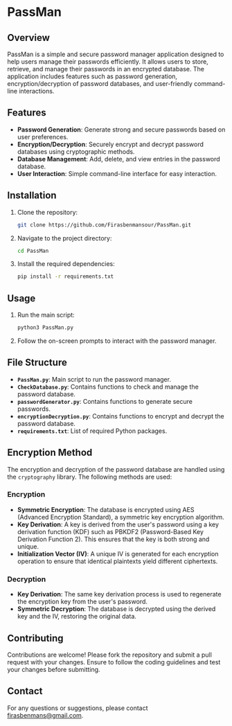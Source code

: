 # PassMan

## Overview

PassMan is a simple and secure password manager application designed to help users manage their passwords efficiently. It allows users to store, retrieve, and manage their passwords in an encrypted database. The application includes features such as password generation, encryption/decryption of password databases, and user-friendly command-line interactions.

## Features

- **Password Generation**: Generate strong and secure passwords based on user preferences.
- **Encryption/Decryption**: Securely encrypt and decrypt password databases using cryptographic methods.
- **Database Management**: Add, delete, and view entries in the password database.
- **User Interaction**: Simple command-line interface for easy interaction.

## Installation

1. Clone the repository:
   ```sh
   git clone https://github.com/Firasbenmansour/PassMan.git
2. Navigate to the project directory:
   ```sh
   cd PassMan
3. Install the required dependencies:
   ```sh
   pip install -r requirements.txt

## Usage

1. Run the main script:
   ```sh
   python3 PassMan.py
2.  Follow the on-screen prompts to interact with the password manager.

## File Structure

- **`PassMan.py`**: Main script to run the password manager.
- **`CheckDatabase.py`**: Contains functions to check and manage the password database.
- **`passwordGenerator.py`**: Contains functions to generate secure passwords.
- **`encryptionDecryption.py`**: Contains functions to encrypt and decrypt the password database.
- **`requirements.txt`**: List of required Python packages.

## Encryption Method

The encryption and decryption of the password database are handled using the `cryptography` library. The following methods are used:

### Encryption

- **Symmetric Encryption**: The database is encrypted using AES (Advanced Encryption Standard), a symmetric key encryption algorithm.
- **Key Derivation**: A key is derived from the user's password using a key derivation function (KDF) such as PBKDF2 (Password-Based Key Derivation Function 2). This ensures that the key is both strong and unique.
- **Initialization Vector (IV)**: A unique IV is generated for each encryption operation to ensure that identical plaintexts yield different ciphertexts.

### Decryption

- **Key Derivation**: The same key derivation process is used to regenerate the encryption key from the user's password.
- **Symmetric Decryption**: The database is decrypted using the derived key and the IV, restoring the original data.

## Contributing

Contributions are welcome! Please fork the repository and submit a pull request with your changes. Ensure to follow the coding guidelines and test your changes before submitting.

## Contact
For any questions or suggestions, please contact firasbenmans@gmail.com.
